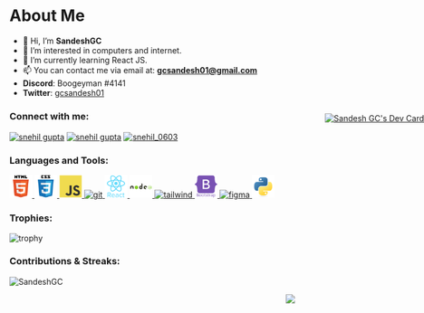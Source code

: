 # About Me

- 👋 Hi, I’m **SandeshGC**
- 👀 I’m interested in computers and internet.
- 🌱 I’m currently learning React JS.
- 📫 You can contact me via email at: **gcsandesh01@gmail.com**
- **Discord**: Boogeyman #4141
- **Twitter**: [gcsandesh01](https://twitter.com/gcsandesh01)

<p align="right" style="position: absolute; right: 0;">
    <a href="https://app.daily.dev/gcsandesh"><img src="https://api.daily.dev/devcards/822d0f788c5c4eabbfc628335d4ec7fd.png?r=ab7" width="400" alt="Sandesh GC's Dev Card"/></a>
</p>

<h3 align="left">Connect with me:</h3>
<p align="left">
<a href="linkedin.com/in/sandesh-gc-8236b2195" target="blank"><img align="center" src="https://raw.githubusercontent.com/rahuldkjain/github-profile-readme-generator/master/src/images/icons/Social/linked-in-alt.svg" alt="snehil gupta" height="30" width="40" /></a>
<a href="https://fb.com/gcsandesh01" target="blank"><img align="center" src="https://raw.githubusercontent.com/rahuldkjain/github-profile-readme-generator/master/src/images/icons/Social/facebook.svg" alt="snehil gupta" height="30" width="40" /></a>
<a href="https://instagram.com/gcsandesh_" target="blank"><img align="center" src="https://raw.githubusercontent.com/rahuldkjain/github-profile-readme-generator/master/src/images/icons/Social/instagram.svg" alt="snehil_0603" height="30" width="40" /></a>
</p>

<!-- Languages and Tools -->
<h3 align="left">Languages and Tools:</h3>

<p align="left">
<!--C-->
<!--   <a href="https://www.cprogramming.com/" target="_blank" rel="noreferrer">
    <img src="https://raw.githubusercontent.com/devicons/devicon/master/icons/c/c-original.svg" alt="c" width="40" height="40"/>
  </a> -->
 <!--CPP-->
<!--   <a href="https://www.w3schools.com/cpp/" target="_blank" rel="noreferrer">
    <img src="https://raw.githubusercontent.com/devicons/devicon/master/icons/cplusplus/cplusplus-original.svg" alt="cplusplus" width="40" height="40"/>
  </a> -->
 
<!--  HTML  -->
 
<a href="https://www.w3.org/html/" target="_blank" rel="noreferrer">
 <img src="https://raw.githubusercontent.com/devicons/devicon/master/icons/html5/html5-original-wordmark.svg" alt="html5" width="40" height="40"/>
</a>
 
 
<!--  CSS  -->
 
<a href="https://www.w3schools.com/css/" target="_blank" rel="noreferrer">
<img src="https://raw.githubusercontent.com/devicons/devicon/master/icons/css3/css3-original-wordmark.svg" alt="css3" width="40" height="40"/>
</a> 
 
 
 <!--JavaScript-->
 
  <a href="https://developer.mozilla.org/en-US/docs/Web/JavaScript" target="_blank" rel="noreferrer">
    <img src="https://raw.githubusercontent.com/devicons/devicon/master/icons/javascript/javascript-original.svg" alt="javascript" width="40" height="40"/>
  </a>
 
 
 <!--Git-->
 
  <a href="https://git-scm.com/" target="_blank" rel="noreferrer">
    <img src="https://www.vectorlogo.zone/logos/git-scm/git-scm-icon.svg" alt="git" width="40" height="40"/>
  </a>
 
 
 <!--React JS-->
 
  <a href="https://reactjs.org/" target="_blank" rel="noreferrer">
    <img src="https://raw.githubusercontent.com/devicons/devicon/master/icons/react/react-original-wordmark.svg" alt="react" width="40" height="40"/>
  </a>
 
 
<!--  Node JS  -->
 
 <a href="https://nodejs.org" target="_blank" rel="noreferrer">
  <img src="https://raw.githubusercontent.com/devicons/devicon/master/icons/nodejs/nodejs-original-wordmark.svg" alt="nodejs" width="40" height="40"/>
 </a>
 
 
<!--  Express JS -->

<!--  <a href="https://expressjs.com" target="_blank" rel="noreferrer">
  <img src="https://raw.githubusercontent.com/devicons/devicon/master/icons/express/express-original-wordmark.svg" alt="express" width="40" height="40"/>
 </a>  -->
 
 
 <!--Tailwind CSS-->
 
  <a href="https://tailwindcss.com/" target="_blank" rel="noreferrer">
    <img src="https://www.vectorlogo.zone/logos/tailwindcss/tailwindcss-icon.svg" alt="tailwind" width="40" height="40"/>
  </a>
 
 
<!--  Bootstrap  -->
 
 <a href="https://getbootstrap.com" target="_blank" rel="noreferrer">
  <img src="https://raw.githubusercontent.com/devicons/devicon/master/icons/bootstrap/bootstrap-plain-wordmark.svg" alt="bootstrap" width="40" height="40"/>
 </a>
 
 
 <!--Figma-->
 
  <a href="https://www.figma.com/" target="_blank" rel="noreferrer">
    <img src="https://www.vectorlogo.zone/logos/figma/figma-icon.svg" alt="figma" width="40" height="40"/>
  </a>

 
<!--Linux-->
 
<!-- <a href="https://www.linux.org/" target="_blank" rel="noreferrer">
<img src="https://raw.githubusercontent.com/devicons/devicon/master/icons/linux/linux-original.svg" alt="linux" width="40" height="40"/>
</a> -->
 

<!-- Python -->
 
<a href="https://www.python.org" target="_blank" rel="noreferrer">
<img src="https://raw.githubusercontent.com/devicons/devicon/master/icons/python/python-original.svg" alt="python" width="40" height="40"/>
</a>
 
 
<!-- Django -->
 
 <!-- <a href="https://www.djangoproject.com/" target="_blank" rel="noreferrer">
<img src="https://cdn.worldvectorlogo.com/logos/django.svg" alt="django" width="40" height="40"/>
</a> -->

 
<!--  MongoDB -->
 
<!-- <a href="https://www.mongodb.com/" target="_blank" rel="noreferrer">
 <img src="https://raw.githubusercontent.com/devicons/devicon/master/icons/mongodb/mongodb-original-wordmark.svg" alt="mongodb" width="40" height="40"/>
</a>  -->

 
 <!--MySQL-->
 
<!-- <a href="https://www.mysql.com/" target="_blank" rel="noreferrer">
<img src="https://raw.githubusercontent.com/devicons/devicon/master/icons/mysql/mysql-original-wordmark.svg" alt="mysql" width="40" height="40"/>
</a> -->
 
 
<!-- TypeScript  -->
 
<!-- <a href="https://www.typescriptlang.org/" target="_blank" rel="noreferrer">
<img src="https://raw.githubusercontent.com/devicons/devicon/master/icons/typescript/typescript-original.svg" alt="typescript" width="40" height="40"/>
</a> -->
 
 
</p>


<!-- Most Used Languages -->
<!-- <p align="left">
  <img align="center" src="https://github-readme-stats.vercel.app/api/top-langs?username=SandeshGC&show_icons=true&theme=dark&locale=en&layout=compact" alt="SandeshGC" />
</p> -->


<!-- Github Stats -->

<!-- <p align="left">
  <img align="center" src="https://github-readme-stats.vercel.app/api?username=SandeshGC&show_icons=true&theme=dark&locale=en" alt="SandeshGC" />
</p> -->

### Trophies:
![trophy](https://github-profile-trophy.vercel.app/?username=SandeshGC&theme=onedark)

### Contributions & Streaks:
<!-- Contributions, Current Streak, Longest streak -->
<p align="left">
  <img align="center" src="https://github-readme-streak-stats.herokuapp.com/?user=SandeshGC&theme=dark&locale=en" alt="SandeshGC" />
</p>


<!-- Profile views -->
<p alight="right">
  <img align="right" src="https://komarev.com/ghpvc/?username=SandeshGC&style=plastic&color=blue" />
</p>
